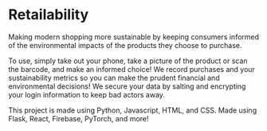 # Retailability

Making modern shopping more sustainable by keeping consumers informed of the environmental impacts of the products they choose to purchase.

To use, simply take out your phone, take a picture of the product or scan the barcode, and make an informed choice! We record purchases and your sustainability metrics so you can make the prudent financial and environmental decisions! We secure your data by salting and encrypting your login information to keep bad actors away.

This project is made using Python, Javascript, HTML, and CSS. Made using Flask, React, Firebase, PyTorch, and more!